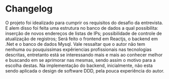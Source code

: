 # Changelog
O projeto foi idealizado para cumprir os requisitos do desafio da entrevista. E alem disso foi feita uma estrutura no banco de dados a qual possibilita: inserção de novos endereços de listas de IPs; possibilidade de controle de atualização de registros;
Será feito o frontend em Reactjs, o backend em .Net e o banco de dados Mysql. Vale ressaltar que o autor não tem nenhuma ou pouquissimas expêriencias profissionais nas tecnologias descritas, entretanto está se interessando mais e mais ao conhecer melhor e buscando em se aprimorar nas mesmas, sendo assim o motivo para a escolha destas.
Na implementação do backend, inicialmente, não esta sendo aplicada o design de software DDD, pela pouca experiência do autor.